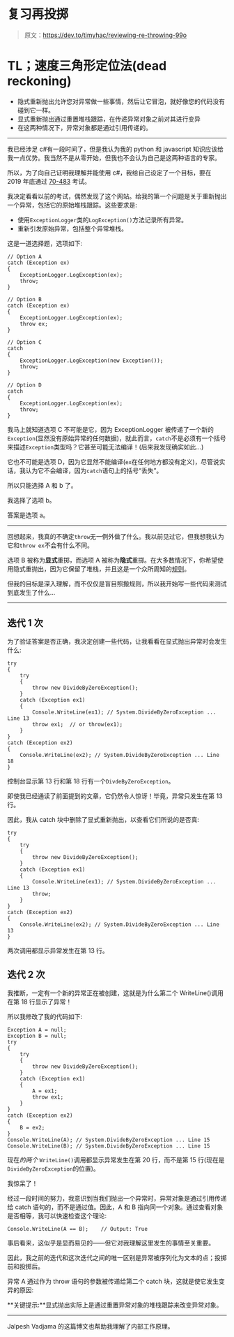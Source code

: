 # 复习再投掷

> 原文：<https://dev.to/timyhac/reviewing-re-throwing-99o>

# TL；速度三角形定位法(dead reckoning)

*   隐式重新抛出允许您对异常做一些事情，然后让它冒泡，就好像您的代码没有碰到它一样。
*   显式重新抛出通过重置堆栈跟踪，在传递异常对象之前对其进行变异
*   在这两种情况下，异常对象都是通过引用传递的。

* * *

我已经涉足 c#有一段时间了，但是我认为我的 python 和 javascript 知识应该给我一点优势。我当然不是从零开始，但我也不会认为自己是这两种语言的专家。

所以，为了向自己证明我理解并能使用 c#，我给自己设定了一个目标，要在 2019 年底通过 [70-483](https://www.microsoft.com/en-us/learning/exam-70-483.aspx) 考试。

我决定看看以前的考试，偶然发现了这个网站。给我的第一个问题是关于重新抛出一个异常，包括它的原始堆栈跟踪。这些要求是:

*   使用`ExceptionLogger`类的`LogException()`方法记录所有异常。
*   重新引发原始异常，包括整个异常堆栈。

这是一道选择题，选项如下:

```
// Option A
catch (Exception ex)
{
    ExceptionLogger.LogException(ex);
    throw;
}

// Option B
catch (Exception ex)
{
    ExceptionLogger.LogException(ex);
    throw ex;
}

// Option C
catch
{
    ExceptionLogger.LogException(new Exception());
    throw;
}

// Option D
catch
{
    ExceptionLogger.LogException(ex);
    throw;
} 
```

我马上就知道选项 C 不可能是它，因为 ExceptionLogger 被传递了一个新的`Exception`(显然没有原始异常的任何数据)，就此而言，`catch`不是必须有一个括号来描述`Exception`类型吗？它甚至可能无法编译！(后来我发现确实如此...)

它也不可能是选项 D，因为它显然不能编译(`ex`在任何地方都没有定义)，尽管说实话，我认为它不会编译，因为`catch`语句上的括号“丢失”。

所以只能选择 A 和 b 了。

我选择了选项 b。

答案是选项 a。

* * *

回想起来，我真的不确定`throw`无一例外做了什么。我以前见过它，但我想我认为它和`throw ex`不会有什么不同。

选项 B 被称为**显式**重掷，而选项 A 被称为**隐式**重掷。在大多数情况下，你希望使用隐式重抛出，因为它保留了堆栈，并且这是一个众所周知的[规则](https://docs.microsoft.com/en-us/previous-versions/visualstudio/visual-studio-2012/ms182363(v=vs.110))。

但我的目标是深入理解，而不仅仅是盲目照搬规则，所以我开始写一些代码来测试到底发生了什么...

* * *

## 迭代 1 次

为了验证答案是否正确，我决定创建一些代码，让我看看在显式抛出异常时会发生什么:

```
try
{
    try
    {
        throw new DivideByZeroException();
    }
    catch (Exception ex1)
    {
        Console.WriteLine(ex1); // System.DivideByZeroException ... Line 13
        throw ex1;  // or throw(ex1);
    }
}
catch (Exception ex2)
{
    Console.WriteLine(ex2); // System.DivideByZeroException ... Line 18
} 
```

控制台显示第 13 行和第 18 行有一个`DivdeByZeroException`。

即使我已经通读了前面提到的文章，它仍然令人惊讶！毕竟，异常只发生在第 13 行。

因此，我从 catch 块中删除了显式重新抛出，以查看它们所说的是否真:

```
try
{
    try
    {
        throw new DivideByZeroException();
    }
    catch (Exception ex1)
    {
        Console.WriteLine(ex1); // System.DivideByZeroException ... Line 13
        throw;
    }
}
catch (Exception ex2)
{
    Console.WriteLine(ex2); // System.DivideByZeroException ... Line 13
} 
```

两次调用都显示异常发生在第 13 行。

## 迭代 2 次

我推断，一定有一个新的异常正在被创建，这就是为什么第二个 WriteLine()调用在第 18 行显示了异常！

所以我修改了我的代码如下:

```
Exception A = null;
Exception B = null;
try
{
    try
    {
        throw new DivideByZeroException();
    }
    catch (Exception ex1)
    {
        A = ex1;
        throw ex1;
    }
}
catch (Exception ex2)
{
    B = ex2;
}
Console.WriteLine(A); // System.DivideByZeroException ... Line 15
Console.WriteLine(B); // System.DivideByZeroException ... Line 15 
```

现在*的两个* `WriteLine()`调用都显示异常发生在第 20 行，而不是第 15 行(现在是`DivideByZeroException`的位置)。

我惊呆了！

经过一段时间的努力，我意识到当我们抛出一个异常时，异常对象是通过引用传递给 catch 语句的，而不是通过值。因此，A 和 B 指向同一个对象。通过查看对象是否相等，我可以快速检查这个理论:

```
Console.WriteLine(A == B);    // Output: True 
```

事后看来，这似乎是显而易见的——但它对我理解这里发生的事情至关重要。

因此，我之前的迭代和这次迭代之间的唯一区别是异常被序列化为文本的点；投掷前和投掷后。

异常 A 通过作为 throw 语句的参数被传递给第二个 catch 块，这就是使它发生变异的原因:

**关键提示:**显式抛出实际上是通过重置异常对象的堆栈跟踪来改变异常对象。

* * *

Jalpesh Vadjama 的这篇博文也帮助我理解了内部工作原理。